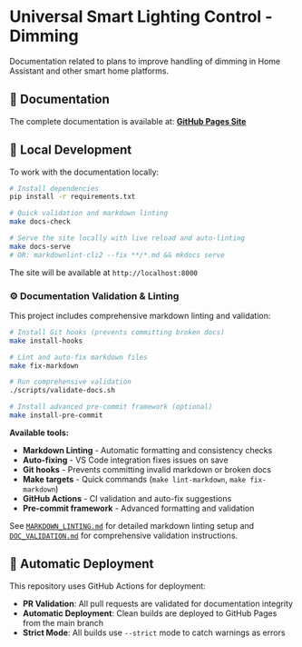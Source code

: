 # Universal Smart Lighting Control - Dimming

Documentation related to plans to improve handling of dimming in Home Assistant and other smart home platforms.

## 📖 Documentation

The complete documentation is available at: **[GitHub Pages Site](https://your-username.github.io/dimming/)**

## 🚀 Local Development

To work with the documentation locally:

```bash
# Install dependencies
pip install -r requirements.txt

# Quick validation and markdown linting
make docs-check

# Serve the site locally with live reload and auto-linting
make docs-serve
# OR: markdownlint-cli2 --fix **/*.md && mkdocs serve
```

The site will be available at `http://localhost:8000`

### ⚙️ Documentation Validation & Linting

This project includes comprehensive markdown linting and validation:

```bash
# Install Git hooks (prevents committing broken docs)
make install-hooks

# Lint and auto-fix markdown files
make fix-markdown

# Run comprehensive validation
./scripts/validate-docs.sh

# Install advanced pre-commit framework (optional)
make install-pre-commit
```

**Available tools:**

- **Markdown Linting** - Automatic formatting and consistency checks
- **Auto-fixing** - VS Code integration fixes issues on save
- **Git hooks** - Prevents committing invalid markdown or broken docs
- **Make targets** - Quick commands (`make lint-markdown`, `make fix-markdown`)
- **GitHub Actions** - CI validation and auto-fix suggestions
- **Pre-commit framework** - Advanced formatting and validation

See [`MARKDOWN_LINTING.md`](MARKDOWN_LINTING.md) for detailed markdown linting setup and
[`DOC_VALIDATION.md`](DOC_VALIDATION.md) for comprehensive validation instructions.

## 🔄 Automatic Deployment

This repository uses GitHub Actions for deployment:

- **PR Validation**: All pull requests are validated for documentation integrity
- **Automatic Deployment**: Clean builds are deployed to GitHub Pages from the main branch
- **Strict Mode**: All builds use `--strict` mode to catch warnings as errors
